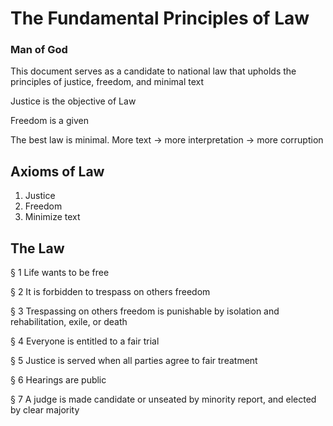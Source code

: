 # The Fundamental Principles of Law
### Man of God

This document serves as a candidate to national law that upholds the principles of justice, freedom, and minimal text

Justice is the objective of Law

Freedom is a given

The best law is minimal. More text -> more interpretation -> more corruption

## Axioms of Law
1. Justice
2. Freedom
3. Minimize text

## The Law
§ 1
Life wants to be free

§ 2
It is forbidden to trespass on others freedom

§ 3
Trespassing on others freedom is punishable by isolation and rehabilitation, exile, or death

§ 4
Everyone is entitled to a fair trial

§ 5
Justice is served when all parties agree to fair treatment

§ 6
Hearings are public

§ 7
A judge is made candidate or unseated by minority report, and elected by clear majority

